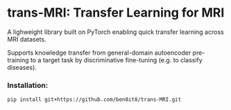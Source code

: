 # trans-MRI: Transfer Learning for MRI
A lighweight library built on PyTorch enabling quick transfer learning across MRI datasets.

Supports knowledge transfer from general-domain autoencoder pre-training to a target task by discriminative fine-tuning (e.g. to classify diseases).

### Installation:

```
pip install git+https://github.com/ben0it8/trans-MRI.git
```
